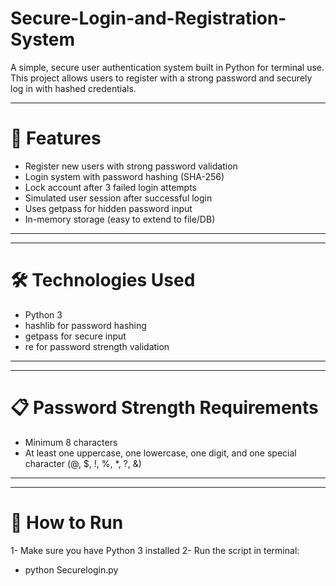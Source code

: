 # Secure-Login-and-Registration-System
A simple, secure user authentication system built in Python for terminal use. This project allows users to register with a strong password and securely log in with hashed credentials.

---
# 🚀 Features
- Register new users with strong password validation
- Login system with password hashing (SHA-256)
- Lock account after 3 failed login attempts
- Simulated user session after successful login
- Uses getpass for hidden password input
- In-memory storage (easy to extend to file/DB)
---
---
# 🛠️ Technologies Used
- Python 3
- hashlib for password hashing
- getpass for secure input
- re for password strength validation
---
---
# 📋 Password Strength Requirements
- Minimum 8 characters
- At least one uppercase, one lowercase, one digit, and one special character (@, $, !, %, *, ?, &)
---
---
# 🔧 How to Run
1- Make sure you have Python 3 installed
2- Run the script in terminal:
- python Securelogin.py
